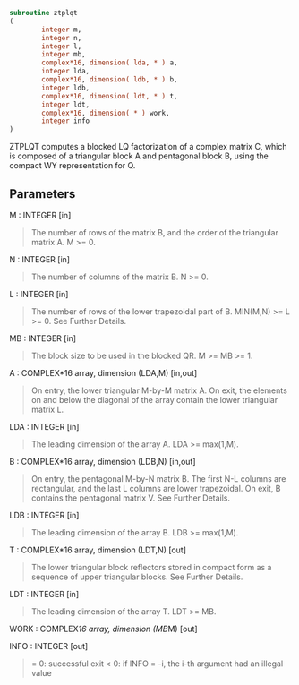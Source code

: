 ```fortran
subroutine ztplqt
(
        integer m,
        integer n,
        integer l,
        integer mb,
        complex*16, dimension( lda, * ) a,
        integer lda,
        complex*16, dimension( ldb, * ) b,
        integer ldb,
        complex*16, dimension( ldt, * ) t,
        integer ldt,
        complex*16, dimension( * ) work,
        integer info
)
```

ZTPLQT computes a blocked LQ factorization of a complex
matrix C, which is composed of a
triangular block A and pentagonal block B, using the compact
WY representation for Q.

## Parameters
M : INTEGER [in]
> The number of rows of the matrix B, and the order of the
> triangular matrix A.
> M >= 0.

N : INTEGER [in]
> The number of columns of the matrix B.
> N >= 0.

L : INTEGER [in]
> The number of rows of the lower trapezoidal part of B.
> MIN(M,N) >= L >= 0.  See Further Details.

MB : INTEGER [in]
> The block size to be used in the blocked QR.  M >= MB >= 1.

A : COMPLEX*16 array, dimension (LDA,M) [in,out]
> On entry, the lower triangular M-by-M matrix A.
> On exit, the elements on and below the diagonal of the array
> contain the lower triangular matrix L.

LDA : INTEGER [in]
> The leading dimension of the array A.  LDA >= max(1,M).

B : COMPLEX*16 array, dimension (LDB,N) [in,out]
> On entry, the pentagonal M-by-N matrix B.  The first N-L columns
> are rectangular, and the last L columns are lower trapezoidal.
> On exit, B contains the pentagonal matrix V.  See Further Details.

LDB : INTEGER [in]
> The leading dimension of the array B.  LDB >= max(1,M).

T : COMPLEX*16 array, dimension (LDT,N) [out]
> The lower triangular block reflectors stored in compact form
> as a sequence of upper triangular blocks.  See Further Details.

LDT : INTEGER [in]
> The leading dimension of the array T.  LDT >= MB.

WORK : COMPLEX*16 array, dimension (MB*M) [out]

INFO : INTEGER [out]
> = 0:  successful exit
> < 0:  if INFO = -i, the i-th argument had an illegal value

